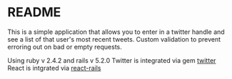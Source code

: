# README

This is a simple application that allows you to enter in a twitter handle and see a list of that user's most recent tweets. Custom validation to prevent erroring out on bad or empty requests.

Using ruby v 2.4.2 and rails v 5.2.0
Twitter is integrated via gem <a href="https://www.rubydoc.info/gems/twitter"> twitter</a> 
React is intgrated via <a href="https://github.com/reactjs/react-rails"> react-rails</a>
